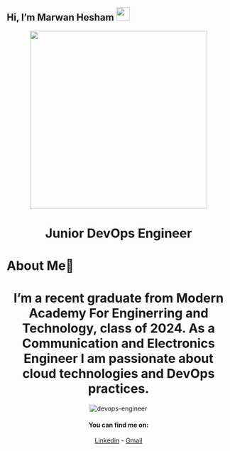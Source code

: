 ## Hi, I’m Marwan Hesham <img src = "https://raw.githubusercontent.com/MartinHeinz/MartinHeinz/master/wave.gif" width = 30px> 

<div align="center">
<img src="https://i.imgur.com/8MupZHY.gif" width="400px" />
<br>

# Junior DevOps Engineer


<h1 align="left"> About Me🚀</h1>

# I’m a recent graduate from Modern Academy For Enginerring and Technology, class of 2024. As a Communication and Electronics Engineer I am passionate about cloud technologies and DevOps practices.



![devops-engineer](https://github.com/user-attachments/assets/2dabb91a-929e-47a9-965d-fc37074d1649)


#### You can find me on:
[Linkedin](https://www.linkedin.com/in/marwan-heshamhanafy?utm_source=share&utm_campaign=share_via&utm_content=profile&utm_medium=ios_app)  - [Gmail](marwanhesham463@gmail.com)

